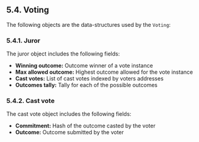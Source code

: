 ## 5.4. Voting

The following objects are the data-structures used by the `Voting`:

### 5.4.1. Juror

The juror object includes the following fields:

- **Winning outcome:** Outcome winner of a vote instance
- **Max allowed outcome:** Highest outcome allowed for the vote instance
- **Cast votes:** List of cast votes indexed by voters addresses
- **Outcomes tally:** Tally for each of the possible outcomes

### 5.4.2. Cast vote

The cast vote object includes the following fields:

- **Commitment:** Hash of the outcome casted by the voter
- **Outcome:** Outcome submitted by the voter
